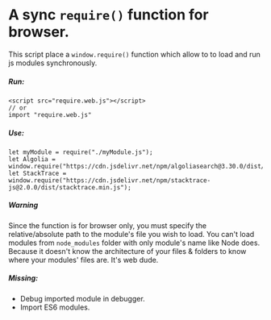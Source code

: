 # A sync `require()` function for browser.

This script place a `window.require()` function which allow to to load and run js modules synchronously.

##### Run:
````
<script src="require.web.js"></script>
// or
import "require.web.js"
````


##### Use:
````
let myModule = require("./myModule.js");
let Algolia = window.require("https://cdn.jsdelivr.net/npm/algoliasearch@3.30.0/dist/algoliasearch.min.js");
let StackTrace = window.require("https://cdn.jsdelivr.net/npm/stacktrace-js@2.0.0/dist/stacktrace.min.js");
````

##### Warning
Since the function is for browser only, you must specify the relative/absolute path to the module's file you wish to load.
You can't load modules from `node_modules` folder with only module's name like Node does.
Because it doesn't know the architecture of your files & folders to know where your modules' files are. It's web dude.

##### Missing:
- Debug imported module in debugger.
- Import ES6 modules.
